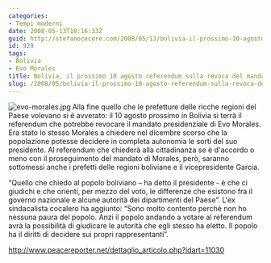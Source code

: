 ```yaml
---
categories:
- Tempi moderni
date: 2008-05-13T18:16:33Z
guid: http://stefanocecere.com/2008/05/13/bolivia-il-prossimo-10-agosto-referendum-sulla-revoca-del-mandato-a-morales/
id: 929
tags:
- Bolivia
- Evo Morales
title: Bolivia, il prossimo 10 agosto referendum sulla revoca del mandato a Morales
slug: /2008/05/bolivia-il-prossimo-10-agosto-referendum-sulla-revoca-del-mandato-a-morales/
---
```


<img src='http://stefanocecere.com/wp-content/uploads/sites/3/2008/05/evo-morales.jpg' alt='evo-morales.jpg' align="left" />Alla fine quello che le prefetture delle ricche regioni del Paese volevano si è avverato: il 10 agosto prossimo in Bolivia si terrà il referendum che potrebbe revocare il mandato presidenziale di Evo Morales. Era stato lo stesso Morales a chiedere nel dicembre scorso che la popolazione potesse decidere in completa autonomia le sorti del suo presidente. Al referendum che chiederà alla cittadinanza se è d'accordo o meno con il proseguimento del mandato di Morales, però, saranno sottomessi anche i prefetti delle regioni boliviane e il vicepresidente Garcia.
  
“Quello che chiedo al popolo boliviano – ha detto il presidente - è che ci giudichi e che orienti, per mezzo del voto, le differenze che esistono fra il governo nazionale e alcune autorità dei dipartimenti del Paese”. L'ex sindacalista cocalero ha aggiunto: “Sono molto contento perchè non ho nessuna paura del popolo. Anzi il popolo andando a votare al referendum avrà la possibilità di giudicare le autorità che egli stesso ha eletto. Il popolo ha il diritti di decidere sui propri rappresentanti”.

<http://www.peacereporter.net/dettaglio_articolo.php?idart=11030>